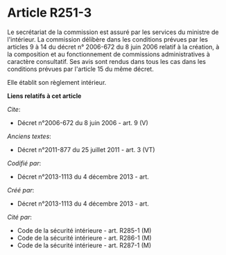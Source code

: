 # Article R251-3

Le secrétariat de la commission est assuré par les services du ministre de l'intérieur. La commission délibère dans les
conditions prévues par les articles 9 à 14 du décret n° 2006-672 du 8 juin 2006 relatif à la création, à la composition et au
fonctionnement de commissions administratives à caractère consultatif. Ses avis sont rendus dans tous les cas dans les
conditions prévues par l'article 15 du même décret. 

Elle établit son règlement intérieur.

**Liens relatifs à cet article**

_Cite_:

  - Décret n°2006-672 du 8 juin 2006 - art. 9 (V)

_Anciens textes_:

  - Décret n°2011-877 du 25 juillet 2011 - art. 3 (VT)

_Codifié par_:

  - Décret n°2013-1113 du 4 décembre 2013 - art.

_Créé par_:

  - Décret n°2013-1113 du 4 décembre 2013 - art.

_Cité par_:

  - Code de la sécurité intérieure - art. R285-1 (M)
  - Code de la sécurité intérieure - art. R286-1 (M)
  - Code de la sécurité intérieure - art. R287-1 (M)
